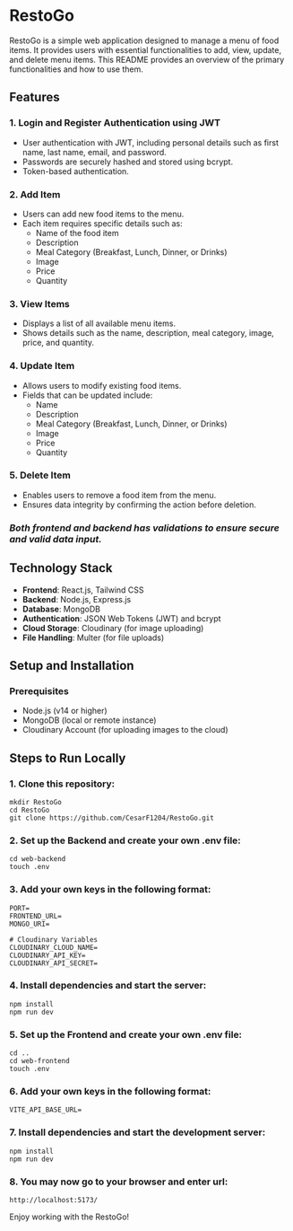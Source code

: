 # RestoGo

RestoGo is a simple web application designed to manage a menu of food items. It provides users with essential functionalities to add, view, update, and delete menu items. This README provides an overview of the primary functionalities and how to use them.

## Features
### 1. Login and Register Authentication using JWT
- User authentication with JWT, including personal details such as first name, last name, email, and password.
- Passwords are securely hashed and stored using bcrypt.
- Token-based authentication.

### 2. Add Item
- Users can add new food items to the menu.
- Each item requires specific details such as:
    - Name of the food item
    - Description
    - Meal Category (Breakfast, Lunch, Dinner, or Drinks)
    - Image
    - Price
    - Quantity

### 3. View Items
- Displays a list of all available menu items.
- Shows details such as the name, description, meal category, image, price, and quantity.

### 4. Update Item
- Allows users to modify existing food items.
- Fields that can be updated include:
    - Name
    - Description
    - Meal Category (Breakfast, Lunch, Dinner, or Drinks)
    - Image
    - Price
    - Quantity

### 5. Delete Item
- Enables users to remove a food item from the menu.
- Ensures data integrity by confirming the action before deletion.

### *Both frontend and backend has validations to ensure secure and valid data input.*

## Technology Stack
- **Frontend**: React.js, Tailwind CSS
- **Backend**: Node.js, Express.js
- **Database**: MongoDB
- **Authentication**: JSON Web Tokens (JWT) and bcrypt
- **Cloud Storage**: Cloudinary (for image uploading)
- **File Handling**: Multer (for file uploads)

## Setup and Installation

### Prerequisites
- Node.js (v14 or higher)
- MongoDB (local or remote instance)
- Cloudinary Account (for uploading images to the cloud)

## Steps to Run Locally
### 1. Clone this repository:
```
mkdir RestoGo
cd RestoGo
git clone https://github.com/CesarF1204/RestoGo.git
```
### 2. Set up the Backend and create your own .env file:
```
cd web-backend
touch .env
```
### 3. Add your own keys in the following format:
```
PORT=
FRONTEND_URL=
MONGO_URI=

# Cloudinary Variables
CLOUDINARY_CLOUD_NAME=
CLOUDINARY_API_KEY=
CLOUDINARY_API_SECRET=
```
### 4. Install dependencies and start the server:
```
npm install
npm run dev
```
### 5. Set up the Frontend and create your own .env file:
```
cd .. 
cd web-frontend
touch .env
```
### 6. Add your own keys in the following format:
```
VITE_API_BASE_URL=
```
### 7. Install dependencies and start the development server:
```
npm install
npm run dev
```

### 8. You may now go to your browser and enter url:
```
http://localhost:5173/
```
Enjoy working with the RestoGo!